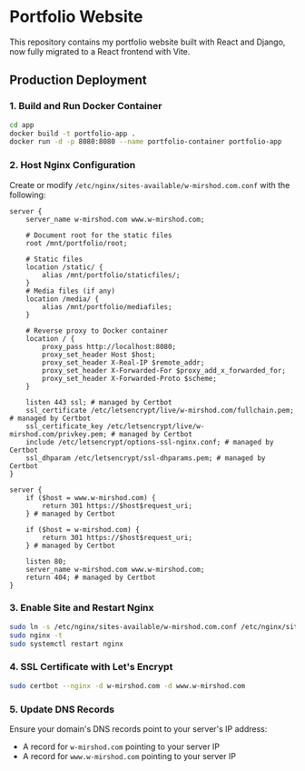 # Portfolio Website

This repository contains my portfolio website built with React and Django, now fully migrated to a React frontend with Vite.

## Production Deployment

### 1. Build and Run Docker Container

```bash
cd app
docker build -t portfolio-app .
docker run -d -p 8080:8080 --name portfolio-container portfolio-app
```

### 2. Host Nginx Configuration

Create or modify `/etc/nginx/sites-available/w-mirshod.com.conf` with the following:

```nginx
server {
    server_name w-mirshod.com www.w-mirshod.com;

    # Document root for the static files
    root /mnt/portfolio/root;

    # Static files
    location /static/ {
        alias /mnt/portfolio/staticfiles/;
    }
    # Media files (if any)
    location /media/ {
        alias /mnt/portfolio/mediafiles;
    }

    # Reverse proxy to Docker container
    location / {
        proxy_pass http://localhost:8080;
        proxy_set_header Host $host;
        proxy_set_header X-Real-IP $remote_addr;
        proxy_set_header X-Forwarded-For $proxy_add_x_forwarded_for;
        proxy_set_header X-Forwarded-Proto $scheme;
    }

    listen 443 ssl; # managed by Certbot
    ssl_certificate /etc/letsencrypt/live/w-mirshod.com/fullchain.pem; # managed by Certbot
    ssl_certificate_key /etc/letsencrypt/live/w-mirshod.com/privkey.pem; # managed by Certbot
    include /etc/letsencrypt/options-ssl-nginx.conf; # managed by Certbot
    ssl_dhparam /etc/letsencrypt/ssl-dhparams.pem; # managed by Certbot
}

server {
    if ($host = www.w-mirshod.com) {
        return 301 https://$host$request_uri;
    } # managed by Certbot

    if ($host = w-mirshod.com) {
        return 301 https://$host$request_uri;
    } # managed by Certbot

    listen 80;
    server_name w-mirshod.com www.w-mirshod.com;
    return 404; # managed by Certbot
}
```

### 3. Enable Site and Restart Nginx

```bash
sudo ln -s /etc/nginx/sites-available/w-mirshod.com.conf /etc/nginx/sites-enabled/
sudo nginx -t
sudo systemctl restart nginx
```

### 4. SSL Certificate with Let's Encrypt

```bash
sudo certbot --nginx -d w-mirshod.com -d www.w-mirshod.com
```

### 5. Update DNS Records

Ensure your domain's DNS records point to your server's IP address:

- A record for `w-mirshod.com` pointing to your server IP
- A record for `www.w-mirshod.com` pointing to your server IP